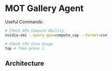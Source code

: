 # MOT Gallery Agent

Useful Commands:

```bash
# Check GPU Compute Ability
nvidia-smi --query-gpu=compute_cap --format=csv
```

```bash
# Check CPU Core Usage
top # Then press 1
```

## Architecture
